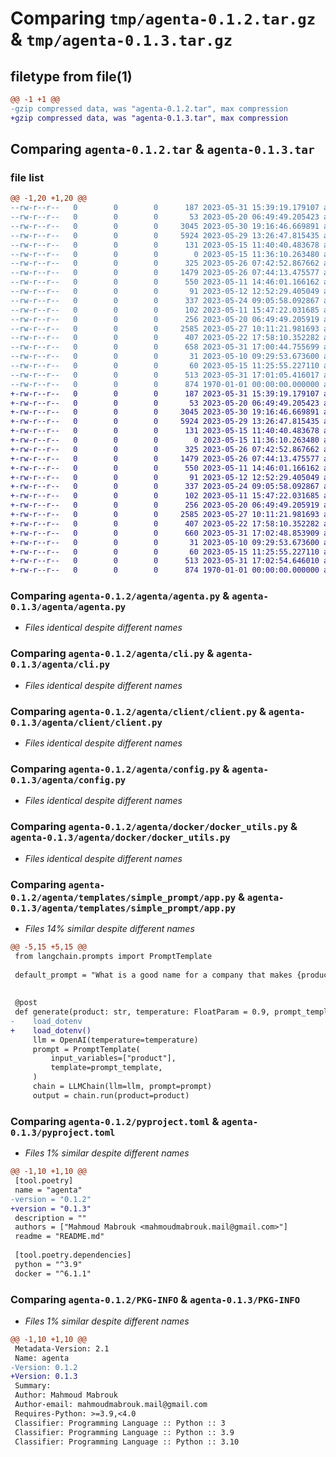 # Comparing `tmp/agenta-0.1.2.tar.gz` & `tmp/agenta-0.1.3.tar.gz`

## filetype from file(1)

```diff
@@ -1 +1 @@
-gzip compressed data, was "agenta-0.1.2.tar", max compression
+gzip compressed data, was "agenta-0.1.3.tar", max compression
```

## Comparing `agenta-0.1.2.tar` & `agenta-0.1.3.tar`

### file list

```diff
@@ -1,20 +1,20 @@
--rw-r--r--   0        0        0      187 2023-05-31 15:39:19.179107 agenta-0.1.2/README.md
--rw-r--r--   0        0        0       53 2023-05-20 06:49:49.205423 agenta-0.1.2/agenta/__init__.py
--rw-r--r--   0        0        0     3045 2023-05-30 19:16:46.669891 agenta-0.1.2/agenta/agenta.py
--rw-r--r--   0        0        0     5924 2023-05-29 13:26:47.815435 agenta-0.1.2/agenta/cli.py
--rw-r--r--   0        0        0      131 2023-05-15 11:40:40.483678 agenta-0.1.2/agenta/client/Readme.md
--rw-r--r--   0        0        0        0 2023-05-15 11:36:10.263480 agenta-0.1.2/agenta/client/__init__.py
--rw-r--r--   0        0        0      325 2023-05-26 07:42:52.867662 agenta-0.1.2/agenta/client/api_models.py
--rw-r--r--   0        0        0     1479 2023-05-26 07:44:13.475577 agenta-0.1.2/agenta/client/client.py
--rw-r--r--   0        0        0      550 2023-05-11 14:46:01.166162 agenta-0.1.2/agenta/config.py
--rw-r--r--   0        0        0       91 2023-05-12 12:52:29.405049 agenta-0.1.2/agenta/config.toml
--rw-r--r--   0        0        0      337 2023-05-24 09:05:58.092867 agenta-0.1.2/agenta/docker/docker-assets/Dockerfile.template
--rw-r--r--   0        0        0      102 2023-05-11 15:47:22.031685 agenta-0.1.2/agenta/docker/docker-assets/README.md
--rw-r--r--   0        0        0      256 2023-05-20 06:49:49.205919 agenta-0.1.2/agenta/docker/docker-assets/main.py
--rw-r--r--   0        0        0     2585 2023-05-27 10:11:21.981693 agenta-0.1.2/agenta/docker/docker_utils.py
--rw-r--r--   0        0        0      407 2023-05-22 17:58:10.352282 agenta-0.1.2/agenta/templates/simple_prompt/README.md
--rw-r--r--   0        0        0      658 2023-05-31 17:00:44.755699 agenta-0.1.2/agenta/templates/simple_prompt/app.py
--rw-r--r--   0        0        0       31 2023-05-10 09:29:53.673600 agenta-0.1.2/agenta/templates/simple_prompt/requirements.txt
--rw-r--r--   0        0        0       60 2023-05-15 11:25:55.227110 agenta-0.1.2/agenta/templates/simple_prompt/template.toml
--rw-r--r--   0        0        0      513 2023-05-31 17:01:05.416017 agenta-0.1.2/pyproject.toml
--rw-r--r--   0        0        0      874 1970-01-01 00:00:00.000000 agenta-0.1.2/PKG-INFO
+-rw-r--r--   0        0        0      187 2023-05-31 15:39:19.179107 agenta-0.1.3/README.md
+-rw-r--r--   0        0        0       53 2023-05-20 06:49:49.205423 agenta-0.1.3/agenta/__init__.py
+-rw-r--r--   0        0        0     3045 2023-05-30 19:16:46.669891 agenta-0.1.3/agenta/agenta.py
+-rw-r--r--   0        0        0     5924 2023-05-29 13:26:47.815435 agenta-0.1.3/agenta/cli.py
+-rw-r--r--   0        0        0      131 2023-05-15 11:40:40.483678 agenta-0.1.3/agenta/client/Readme.md
+-rw-r--r--   0        0        0        0 2023-05-15 11:36:10.263480 agenta-0.1.3/agenta/client/__init__.py
+-rw-r--r--   0        0        0      325 2023-05-26 07:42:52.867662 agenta-0.1.3/agenta/client/api_models.py
+-rw-r--r--   0        0        0     1479 2023-05-26 07:44:13.475577 agenta-0.1.3/agenta/client/client.py
+-rw-r--r--   0        0        0      550 2023-05-11 14:46:01.166162 agenta-0.1.3/agenta/config.py
+-rw-r--r--   0        0        0       91 2023-05-12 12:52:29.405049 agenta-0.1.3/agenta/config.toml
+-rw-r--r--   0        0        0      337 2023-05-24 09:05:58.092867 agenta-0.1.3/agenta/docker/docker-assets/Dockerfile.template
+-rw-r--r--   0        0        0      102 2023-05-11 15:47:22.031685 agenta-0.1.3/agenta/docker/docker-assets/README.md
+-rw-r--r--   0        0        0      256 2023-05-20 06:49:49.205919 agenta-0.1.3/agenta/docker/docker-assets/main.py
+-rw-r--r--   0        0        0     2585 2023-05-27 10:11:21.981693 agenta-0.1.3/agenta/docker/docker_utils.py
+-rw-r--r--   0        0        0      407 2023-05-22 17:58:10.352282 agenta-0.1.3/agenta/templates/simple_prompt/README.md
+-rw-r--r--   0        0        0      660 2023-05-31 17:02:48.853909 agenta-0.1.3/agenta/templates/simple_prompt/app.py
+-rw-r--r--   0        0        0       31 2023-05-10 09:29:53.673600 agenta-0.1.3/agenta/templates/simple_prompt/requirements.txt
+-rw-r--r--   0        0        0       60 2023-05-15 11:25:55.227110 agenta-0.1.3/agenta/templates/simple_prompt/template.toml
+-rw-r--r--   0        0        0      513 2023-05-31 17:02:54.646010 agenta-0.1.3/pyproject.toml
+-rw-r--r--   0        0        0      874 1970-01-01 00:00:00.000000 agenta-0.1.3/PKG-INFO
```

### Comparing `agenta-0.1.2/agenta/agenta.py` & `agenta-0.1.3/agenta/agenta.py`

 * *Files identical despite different names*

### Comparing `agenta-0.1.2/agenta/cli.py` & `agenta-0.1.3/agenta/cli.py`

 * *Files identical despite different names*

### Comparing `agenta-0.1.2/agenta/client/client.py` & `agenta-0.1.3/agenta/client/client.py`

 * *Files identical despite different names*

### Comparing `agenta-0.1.2/agenta/config.py` & `agenta-0.1.3/agenta/config.py`

 * *Files identical despite different names*

### Comparing `agenta-0.1.2/agenta/docker/docker_utils.py` & `agenta-0.1.3/agenta/docker/docker_utils.py`

 * *Files identical despite different names*

### Comparing `agenta-0.1.2/agenta/templates/simple_prompt/app.py` & `agenta-0.1.3/agenta/templates/simple_prompt/app.py`

 * *Files 14% similar despite different names*

```diff
@@ -5,15 +5,15 @@
 from langchain.prompts import PromptTemplate
 
 default_prompt = "What is a good name for a company that makes {product}?"
 
 
 @post
 def generate(product: str, temperature: FloatParam = 0.9, prompt_template: TextParam = default_prompt) -> str:
-    load_dotenv
+    load_dotenv()
     llm = OpenAI(temperature=temperature)
     prompt = PromptTemplate(
         input_variables=["product"],
         template=prompt_template,
     )
     chain = LLMChain(llm=llm, prompt=prompt)
     output = chain.run(product=product)
```

### Comparing `agenta-0.1.2/pyproject.toml` & `agenta-0.1.3/pyproject.toml`

 * *Files 1% similar despite different names*

```diff
@@ -1,10 +1,10 @@
 [tool.poetry]
 name = "agenta"
-version = "0.1.2"
+version = "0.1.3"
 description = ""
 authors = ["Mahmoud Mabrouk <mahmoudmabrouk.mail@gmail.com>"]
 readme = "README.md"
 
 [tool.poetry.dependencies]
 python = "^3.9"
 docker = "^6.1.1"
```

### Comparing `agenta-0.1.2/PKG-INFO` & `agenta-0.1.3/PKG-INFO`

 * *Files 1% similar despite different names*

```diff
@@ -1,10 +1,10 @@
 Metadata-Version: 2.1
 Name: agenta
-Version: 0.1.2
+Version: 0.1.3
 Summary: 
 Author: Mahmoud Mabrouk
 Author-email: mahmoudmabrouk.mail@gmail.com
 Requires-Python: >=3.9,<4.0
 Classifier: Programming Language :: Python :: 3
 Classifier: Programming Language :: Python :: 3.9
 Classifier: Programming Language :: Python :: 3.10
```

